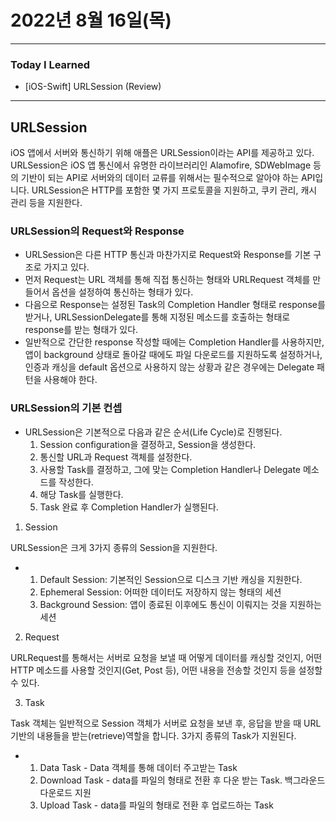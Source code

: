 # 2022년 8월 16일(목)

---

### Today I Learned 

- [iOS-Swift] URLSession (Review)

---

## URLSession

iOS 앱에서 서버와 통신하기 위해 애플은 URLSession이라는 API를 제공하고 있다. URLSession은 iOS 앱 통신에서 유명한 라이브러리인 Alamofire, SDWebImage 등의 기반이 되는 API로 서버와의 데이터 교류를 위해서는 필수적으로 알아야 하는 API입니다. URLSession은 HTTP를 포함한 몇 가지 프로토콜을 지원하고, 쿠키 관리, 캐시 관리 등을 지원한다.

### URLSession의 Request와 Response

- URLSession은 다른 HTTP 통신과 마찬가지로 Request와 Response를 기본 구조로 가지고 있다.
- 먼저 Request는 URL 객체를 통해 직접 통신하는 형태와 URLRequest 객체를 만들어서 옵션을 설정하여 통신하는 형태가 있다.
- 다음으로 Response는 설정된 Task의 Completion Handler 형태로 response를 받거나, URLSessionDelegate를 통해 지정된 메소드를 호출하는 형태로 response를 받는 형태가 있다.
- 일반적으로 간단한 response 작성할 때에는 Completion Handler를 사용하지만, 앱이 background 상태로 돌아갈 때에도 파일 다운로드를 지원하도록 설정하거나, 인증과 캐싱을 default 옵션으로 사용하지 않는 상황과 같은 경우에는 Delegate 패턴을 사용해야 한다.

### URLSession의 기본 컨셉

- URLSession은 기본적으로 다음과 같은 순서(Life Cycle)로 진행된다.
  1. Session configuration을 결정하고, Session을 생성한다.
  2. 통신할 URL과 Request 객체를 설정한다.
  3. 사용할 Task를 결정하고, 그에 맞는 Completion Handler나 Delegate 메소드를 작성한다.
  4. 해당 Task를 실행한다.
  5. Task 완료 후 Completion Handler가 실행된다.

1. Session

URLSession은 크게 3가지 종류의 Session을 지원한다.

- 1. Default Session: 기본적인 Session으로 디스크 기반 캐싱을 지원한다.
  2. Ephemeral Session: 어떠한 데이터도 저장하지 않는 형태의 세션
  3. Background Session: 앱이 종료된 이후에도 통신이 이뤄지는 것을 지원하는 세션

2. Request

URLRequest를 통해서는 서버로 요청을 보낼 때 어떻게 데이터를 캐싱할 것인지, 어떤 HTTP 메소드를 사용할 것인지(Get, Post 등), 어떤 내용을 전송할 것인지 등을 설정할 수 있다.

3. Task

Task 객체는 일반적으로 Session 객체가 서버로 요청을 보낸 후, 응답을 받을 때 URL 기반의 내용들을 받는(retrieve)역할을 합니다. 3가지 종류의 Task가 지원된다.

- 1. Data Task - Data 객체를 통해 데이터 주고받는 Task
  2. Download Task - data를 파일의 형태로 전환 후 다운 받는 Task. 백그라운드 다운로드 지원
  3. Upload Task - data를 파일의 형태로 전환 후 업로드하는 Task